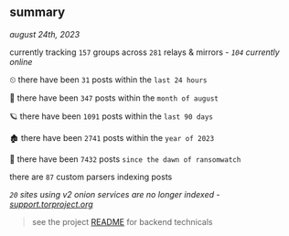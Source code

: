 
## summary
_august 24th, 2023_

currently tracking `157` groups across `281` relays & mirrors - _`104` currently online_

⏲ there have been `31` posts within the `last 24 hours`

🦈 there have been `347` posts within the `month of august`

🪐 there have been `1091` posts within the `last 90 days`

🏚 there have been `2741` posts within the `year of 2023`

🦕 there have been `7432` posts `since the dawn of ransomwatch`

there are `87` custom parsers indexing posts

_`20` sites using v2 onion services are no longer indexed - [support.torproject.org](https://support.torproject.org/onionservices/v2-deprecation/)_

> see the project [README](https://github.com/joshhighet/ransomwatch#ransomwatch--) for backend technicals
